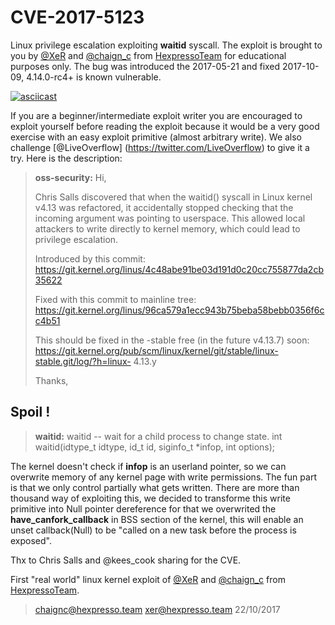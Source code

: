CVE-2017-5123
===================
Linux privilege escalation exploiting **waitid** syscall.
The exploit is brought to you by [@XeR](https://twitter.com/XeR_0x2A) and [@chaign\_c](https://twitter.com/chaign_c) from [HexpressoTeam](http://hexpresso.github.io/) for educational purposes only.
The bug was introduced the 2017-05-21 and fixed 2017-10-09, 4.14.0-rc4+ is known vulnerable.

[![asciicast](https://asciinema.org/a/BeRNWtrX27yF28CMeflqHQT0H.png)](https://asciinema.org/a/BeRNWtrX27yF28CMeflqHQT0H)

If you are a beginner/intermediate exploit writer you are encouraged to exploit yourself before reading the exploit because it would be a very good exercise with an easy exploit primitive (almost arbitrary write).  We also challenge [@LiveOverflow] (https://twitter.com/LiveOverflow) to give it a try. Here is the description:

> **oss-security:**
> Hi,
> 
> Chris Salls discovered that when the waitid() syscall in Linux kernel
> v4.13 was refactored, it accidentally stopped checking that the
> incoming argument was pointing to userspace. This allowed local
> attackers to write directly to kernel memory, which could lead to
> privilege escalation.
>
> Introduced by this commit:
> https://git.kernel.org/linus/4c48abe91be03d191d0c20cc755877da2cb35622
> 
> Fixed with this commit to mainline tree:
> https://git.kernel.org/linus/96ca579a1ecc943b75beba58bebb0356f6cc4b51
> 
> This should be fixed in the -stable free (in the future v4.13.7) soon:
> https://git.kernel.org/pub/scm/linux/kernel/git/stable/linux-stable.git/log/?h=linux- 4.13.y
> 
> Thanks,

Spoil !
-------------


> **waitid:**
> waitid -- wait for a child process to change state.
> int waitid(idtype_t idtype, id_t id, siginfo_t *infop, int options);

The kernel doesn't check if **infop** is an userland pointer, so we can overwrite memory of any kernel page with write permissions.
The fun part is that we only control partially what gets written. There are more than thousand way of exploiting this, we decided to transforme this write primitive into Null pointer dereference for that we overwrited the **have_canfork_callback** in BSS section of the kernel, this will enable an unset callback(Null) to be "called on a new task before the process is exposed".

Thx to Chris Salls and @kees_cook sharing for the CVE.

First "real world" linux kernel exploit of [@XeR](https://twitter.com/XeR_0x2A) and [@chaign\_c](https://twitter.com/chaign_c) from [HexpressoTeam](http://hexpresso.github.io/).

> chaignc@hexpresso.team
> xer@hexpresso.team
22/10/2017
